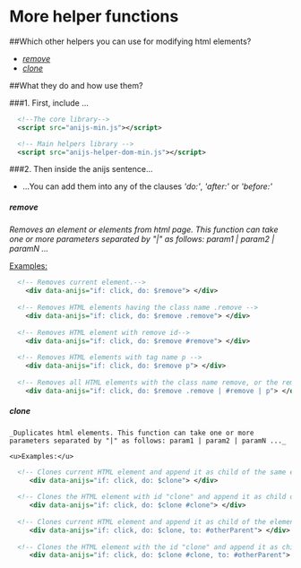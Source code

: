 More helper functions
===================================

##Which other helpers you can use for modifying html elements?

* _[remove](#remove)_
* _[clone](#clone)_


##What they do and how use them?

###1. First, include ...

```xml
  <!--The core library-->
  <script src="anijs-min.js"></script>

  <!-- Main helpers library -->
  <script src="anijs-helper-dom-min.js"></script>
```

###2. Then inside the anijs sentence...

* ...You can add them into any of the clauses _'do:'_, _'after:'_ or _'before:'_

##### remove #####

  _Removes an element or elements from html page. This function can take one or more parameters separated by "|" as follows: param1 | param2 | paramN ..._

   <u>Examples:</u>

```xml
  <!-- Removes current element.-->
    <div data-anijs="if: click, do: $remove"> </div>
    
  <!-- Removes HTML elements having the class name .remove -->
    <div data-anijs="if: click, do: $remove .remove"> </div>
    
  <!-- Removes HTML element with remove id-->
    <div data-anijs="if: click, do: $remove #remove"> </div>
    
  <!-- Removes HTML elements with tag name p -->
    <div data-anijs="if: click, do: $remove p"> </div>
    
  <!-- Removes all HTML elements with the class name remove, or the remove id, or the tag name p -->
    <div data-anijs="if: click, do: $remove .remove | #remove | p"> </div>
```

##### clone #####

    _Duplicates html elements. This function can take one or more parameters separated by "|" as follows: param1 | param2 | paramN ..._

    <u>Examples:</u>

```xml
  <!-- Clones current HTML element and append it as child of the same element's parent. -->
     <div data-anijs="if: click, do: $clone"> </div>
    
  <!-- Clones the HTML element with id "clone" and append it as child of the same element's parent. -->
     <div data-anijs="if: click, do: $clone #clone"> </div>
    
  <!-- Clones current HTML element and append it as child of the element with id "otherParent". -->
     <div data-anijs="if: click, do: $clone, to: #otherParent"> </div>
     
  <!-- Clones the HTML element with the id "clone" and append it as child of the element with id "otherParent". -->
     <div data-anijs="if: click, do: $clone #clone, to: #otherParent"> </div>
```
